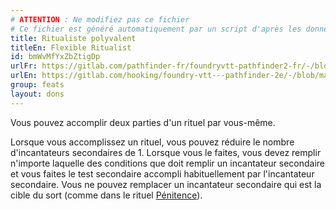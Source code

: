 ```yaml
---
# ATTENTION : Ne modifiez pas ce fichier
# Ce fichier est généré automatiquement par un script d'après les données du module Foundry VTT officiel et de sa traduction
title: Ritualiste polyvalent
titleEn: Flexible Ritualist
id: bmWvMfYxZbZtigDp
urlFr: https://gitlab.com/pathfinder-fr/foundryvtt-pathfinder2-fr/-/blob/master/data/feats/bmWvMfYxZbZtigDp.htm
urlEn: https://gitlab.com/hooking/foundry-vtt---pathfinder-2e/-/blob/master/packs/data/feats.db/flexible-ritualist.json
group: feats
layout: dons
---
```

Vous pouvez accomplir deux parties d'un rituel par vous-même.

Lorsque vous accomplissez un rituel, vous pouvez réduire le nombre d'incantateurs secondaires de 1. Lorsque vous le faites, vous devez remplir n'importe laquelle des conditions que doit remplir un incantateur secondaire et vous faites le test secondaire accompli habituellement par l'incantateur secondaire. Vous ne pouvez remplacer un incantateur secondaire qui est la cible du sort (comme dans le rituel [Pénitence](../spells/pénitence.md)).


